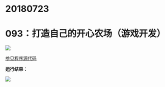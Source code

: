 # 20180723

# 093：打造自己的开心农场（游戏开发）

<img src="http://image.renkaigis.com/keepcoding/2018072301.png">

<a href="https://github.com/renkaigis/KeepCoding/tree/master/2018/07/23" target="_blank">参见程序源代码</a>

**运行结果：**

<img src="http://image.renkaigis.com/keepcoding/2018072302.png">